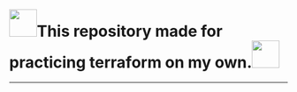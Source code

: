 <h1><img height="50" src="https://user-images.githubusercontent.com/25181517/183345121-36788a6e-5462-424a-be67-af1ebeda79a2.png">This repository made for practicing terraform on my own.<img height="50" src="https://user-images.githubusercontent.com/25181517/183345121-36788a6e-5462-424a-be67-af1ebeda79a2.png"></h1>
<hr>
